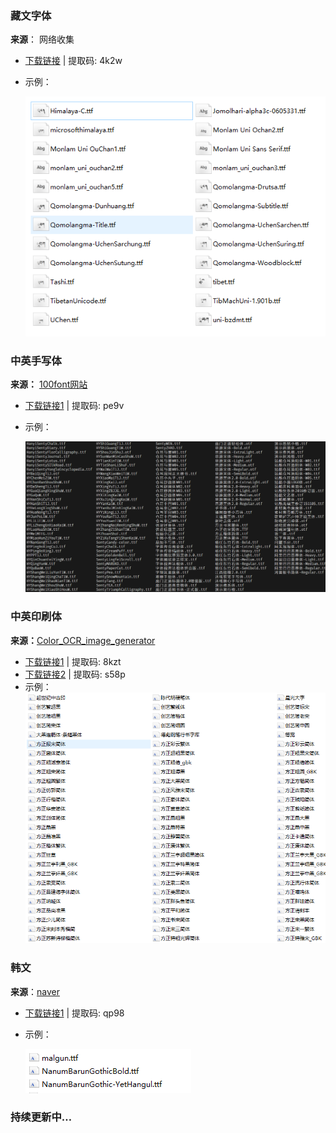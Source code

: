 ### 藏文字体

**来源**： 网络收集

- [下载链接](https://pan.baidu.com/s/1c0OveG6SEy5AcqjUi2Pk-Q) | 提取码: 4k2w

- 示例：

   ![](./assets/zangwenziti.png)


### 中英手写体

**来源：** [100font网站](https://www.100font.com/)

- [下载链接1](https://pan.baidu.com/s/1M367CZ71sparIZjP8B8JDg ) | 提取码: pe9v

- 示例：

    ![](./assets/shouxieziti.png)

### 中英印刷体

**来源：**[Color_OCR_image_generator](https://github.com/zcswdt/Color_OCR_image_generator)

- [下载链接1](https://pan.baidu.com/s/1dRp70rEVeauu9rWB7bfGZw) | 提取码: 8kzt
- [下载链接2](https://pan.baidu.com/s/1aHkYSxactHm4u5eEiqHDAA) | 提取码: s58p
- 示例：
![](./assets/yinshuaziti.png)

### 韩文

**来源**：[naver](https://www.naver.com/)

- [下载链接1](https://pan.baidu.com/s/1OFe1e92xeOJ2K_FRAJmrtA)  | 提取码: qp98

- 示例：

    ![](./assets/hanwenziti.png)

### 持续更新中…
